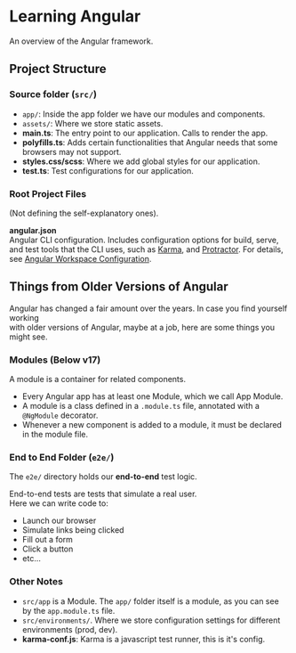 # Learning Angular

An overview of the Angular framework.

## Project Structure

### Source folder (`src/`)

- `app/`: Inside the app folder we have our modules and components.
- `assets/`: Where we store static assets.
- **main.ts**: The entry point to our application. Calls to render the app.
- **polyfills.ts**: Adds certain functionalities that Angular needs that some browsers may not support.
- **styles.css/scss**: Where we add global styles for our application.
- **test.ts**: Test configurations for our application.

### Root Project Files

(Not defining the self-explanatory ones).

**angular.json**\
Angular CLI configuration. Includes configuration options for build, serve, and test tools that the CLI uses, such as [Karma](https://karma-runner.github.io/latest/index.html), and [Protractor](https://www.protractortest.org/#/). For details, see [Angular Workspace Configuration](https://angular.io/guide/workspace-config).

## Things from Older Versions of Angular

Angular has changed a fair amount over the years. In case you find yourself working\
with older versions of Angular, maybe at a job, here are some things you might see.

### Modules (Below v17)

A module is a container for related components.

- Every Angular app has at least one Module, which we call App Module.
- A module is a class defined in a `.module.ts` file, annotated with a `@NgModule` decorator.
- Whenever a new component is added to a module, it must be declared in the module file.

### End to End Folder (`e2e/`)

The `e2e/` directory holds our **end-to-end** test logic.

End-to-end tests are tests that simulate a real user.\
Here we can write code to:

- Launch our browser
- Simulate links being clicked
- Fill out a form
- Click a button
- etc...

### Other Notes

- `src/app` is a Module. The `app/` folder itself is a module, as you can see by the `app.module.ts` file.
- `src/environments/`. Where we store configuration settings for different environments (prod, dev).
- **karma-conf.js**: Karma is a javascript test runner, this is it's config.
